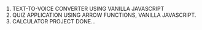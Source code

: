  1. TEXT-TO-VOICE CONVERTER USING VANILLA JAVASCRIPT
2. QUIZ APPLICATION USING ARROW FUNCTIONS, VANILLA JAVASCRIPT.
3. CALCULATOR PROJECT DONE...
